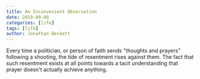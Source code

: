 ```yaml
---
title: An Inconvenient Observation
date: 2019-09-08
categories: [life]
tags: [life]
author: Jonathan Beckett
---
```


Every time a politician, or person of faith sends "thoughts and prayers" following a shooting, the tide of resentment rises against them. The fact that such resentment exists at all points towards a tacit understanding that prayer doesn't actually achieve anything.